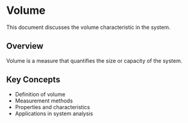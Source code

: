 # Volume

This document discusses the volume characteristic in the system.

## Overview

Volume is a measure that quantifies the size or capacity of the system.

## Key Concepts

- Definition of volume
- Measurement methods
- Properties and characteristics
- Applications in system analysis
